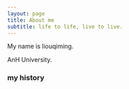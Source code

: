 ```yaml
---
layout: page
title: About me
subtitle: life to life, live to live.
---
```


My name is liouqiming. 

AnH University.


### my history

